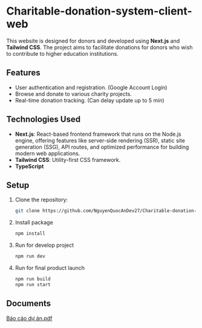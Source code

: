 # Charitable-donation-system-client-web

This website is designed for donors and developed using **Next.js** and **Tailwind CSS**. The project aims to facilitate donations for donors who wish to contribute to higher education institutions.

## Features

- User authentication and registration. (Google Account Login)
- Browse and donate to various charity projects.
- Real-time donation tracking. (Can delay update up to 5 min)

## Technologies Used

- **Next.js**: React-based frontend framework that runs on the Node.js engine, offering features like server-side rendering (SSR), static site generation (SSG), API routes, and optimized performance for building modern web applications.
- **Tailwind CSS**: Utility-first CSS framework.
- **TypeScript**

## Setup

1. Clone the repository:
   ```bash
   git clone https://github.com/NguyenQuocAnDev27/Charitable-donation-system-client-web.git

2. Install package
   ```bash
   npm install

3. Run for develop project
   ```bash
   npm run dev
   ```
4. Run for final product launch
   ```bash
   npm run build
   npm run start
   ```
## Documents
[Báo cáo dự án.pdf](https://github.com/user-attachments/files/18208829/Bao.cao.d.an.pdf)

